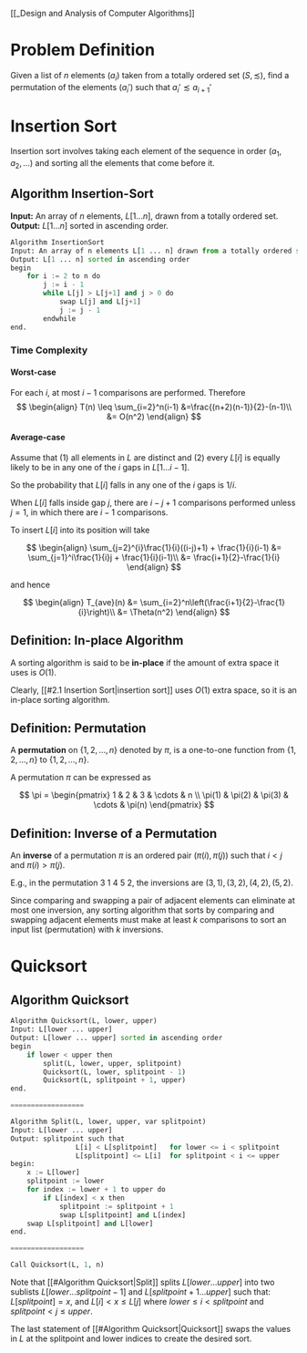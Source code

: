[[_Design and Analysis of Computer Algorithms]]

# Problem Definition

Given a list of $n$ elements $(a_i)$ taken from a totally ordered set $(S,\precsim)$, find a permutation of the elements $(a_i')$ such that $a_i'\precsim a_{i+1}'$  


# Insertion Sort

Insertion sort involves taking each element of the sequence in order ($a_1, a_2,...$) and sorting all the elements that come before it.

## Algorithm Insertion-Sort
**Input:** An array of $n$ elements, $L[1...n]$, drawn from a totally ordered set.
**Output:** $L[1...n]$ sorted in ascending order.

```python
Algorithm InsertionSort
Input: An array of n elements L[1 ... n] drawn from a totally ordered set
Output: L[1 ... n] sorted in ascending order
begin
	for i := 2 to n do
		j := i - 1
		while L[j] > L[j+1] and j > 0 do
			swap L[j] and L[j+1]
			j := j - 1
		endwhile
end.
```

### Time Complexity

#### Worst-case

For each $i$, at most $i-1$ comparisons are performed.
Therefore
$$
\begin{align}
T(n) \leq \sum_{i=2}^n(i-1) &=\frac{(n+2)(n-1)}{2}-(n-1)\\
&= O(n^2)
\end{align}
$$

#### Average-case

Assume that (1) all elements in $L$ are distinct and (2) every $L[i]$ is equally likely to be in any one of the $i$ gaps in $L[1...i-1]$.

So the probability that $L[i]$ falls in any one of the $i$ gaps is $1/i$.

When $L[i]$ falls inside gap $j$, there are $i-j+1$ comparisons performed unless $j=1$, in which there are $i-1$ comparisons.

To insert $L[i]$ into its position will take

$$
\begin{align}
\sum_{j=2}^{i}\frac{1}{i}((i-j)+1) + \frac{1}{i}(i-1) &= \sum_{j=1}^i\frac{1}{i}j + \frac{1}{i}(i-1)\\
&= \frac{i+1}{2}-\frac{1}{i}
\end{align}
$$

and hence

$$
\begin{align}
T_{ave}(n) &= \sum_{i=2}^n\left(\frac{i+1}{2}-\frac{1}{i}\right)\\
&= \Theta(n^2)
\end{align}
$$

## Definition: In-place Algorithm

A sorting algorithm is said to be **in-place** if the amount of extra space it uses is $O(1)$.

Clearly, [[#2.1 Insertion Sort|insertion sort]] uses $O(1)$ extra space, so it is an in-place sorting algorithm.

## Definition: Permutation

A **permutation** on $\{1,2,...,n\}$ denoted by $\pi$, is a one-to-one function from $\{1,2,...,n\}$ to $\{1,2,...,n\}$.

A permutation $\pi$ can be expressed as

$$
\pi = \begin{pmatrix}
1 & 2 & 3 & \cdots & n \\
\pi(1) & \pi(2) & \pi(3) & \cdots & \pi(n)
\end{pmatrix}
$$

## Definition: Inverse of a Permutation

An **inverse** of a permutation $\pi$ is an ordered pair $(\pi(i),\pi(j))$ such that $i<j$ and $\pi(i)>\pi(j)$.

E.g., in the permutation 3 1 4 5 2, the inversions are $(3,1), (3,2), (4,2), (5,2)$.

Since comparing and swapping a pair of adjacent elements can eliminate at most one inversion, any sorting algorithm that sorts by comparing and swapping adjacent elements must make at least $k$ comparisons to sort an input list (permutation) with $k$ inversions.


# Quicksort

## Algorithm Quicksort

```python
Algorithm Quicksort(L, lower, upper)
Input: L[lower ... upper]
Output: L[lower ... upper] sorted in ascending order
begin
	if lower < upper then
		split(L, lower, upper, splitpoint)
		Quicksort(L, lower, splitpoint - 1)
		Quicksort(L, splitpoint + 1, upper)
end.

==================

Algorithm Split(L, lower, upper, var splitpoint)
Input: L[lower ... upper]
Output: splitpoint such that
				L[i] < L[splitpoint]   for lower <= i < splitpoint
				L[splitpoint] <= L[i]  for splitpoint < i <= upper
begin:
	x := L[lower]
	splitpoint := lower
	for index := lower + 1 to upper do
		if L[index] < x then
			splitpoint := splitpoint + 1
			swap L[splitpoint] and L[index]
	swap L[splitpoint] and L[lower]
end.

==================

Call Quicksort(L, 1, n)
```

Note that [[#Algorithm Quicksort|Split]] splits $L[lower ... upper]$ into two sublists $L[lower ... splitpoint - 1]$ and $L[splitpoint + 1 ... upper]$ such that:
$L[splitpoint]=x$, and $L[i]<x\leq L[j]$ where $lower\leq i < splitpoint$ and $splitpoint < j \leq upper$.

The last statement of [[#Algorithm Quicksort|Quicksort]] swaps the values in $L$ at the splitpoint and lower indices to create the desired sort.

